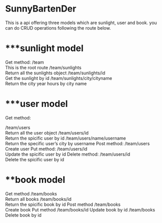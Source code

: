 # SunnyBartenDer
This is a api offering three models which are sunlight, user and book. you can do CRUD operations following the route below.

# ***sunlight model
Get method:
/team     
This is the root route
/team/sunlights     
Return all the sunlights object
/team/sunlights/id     
Get the sunlight by id
/team/sunlights/city/cityname     
Return the city year hours by city name

# ***user model
Get method:

/team/users    
Return all the user object
/team/users/id    
Return the spicific  user by id
/team/users/name/username    
Return the specific  user’s city  by username
Post method:
/team/users   
Create user
Put method:
/team/users/id    
Update the spicific  user by id
Delete method:
/team/users/id    
Delete  the spicific  user by id

# **book model
Get method
/team/books   
Return all books
/team/books/id    
Return the spicific  book by id
Post method
/team/books  
Create book 
Put method
/team/books/id 
Update book by id
/team/books  
Delete book by id
